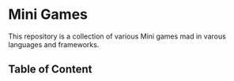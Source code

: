 # Mini Games

This repository is a collection of various Mini games mad in varous languages and frameworks.

## Table of Content

